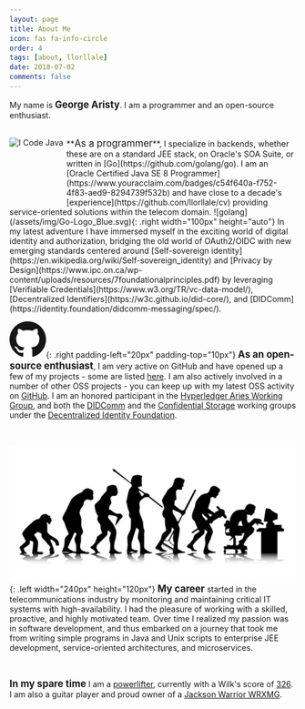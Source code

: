 ```yaml
---
layout: page
title: About Me
icon: fas fa-info-circle
order: 4
tags: [about, llorllale]
date: 2018-07-02
comments: false
---
```


My name is **<big>George Aristy</big>**. I am a programmer and an open-source enthusiast.

<br/>

<a href="https://www.oracle.com/java/">
  <img src="https://www.oracle.com/a/ocom/img/i-code-java-100x117-3854594.png" alt="I Code Java" border="0" width="100" height="117" align="left"/>
</a>
**<big>As a programmer</big>**, I specialize in backends, whether these are on a standard JEE stack, on Oracle's SOA Suite,
or written in [Go](https://github.com/golang/go). I am an
[Oracle Certified Java SE 8 Programmer](https://www.youracclaim.com/badges/c54f640a-f752-4f83-aed9-8294739f532b) and have
close to a decade's [experience](https://github.com/llorllale/cv) providing service-oriented solutions within the telecom domain.
![golang](/assets/img/Go-Logo_Blue.svg){: .right width="100px" height="auto"}
In my latest adventure I have immersed myself in the exciting world of digital identity and authorization, bridging the old
world of OAuth2/OIDC with new emerging standards centered around [Self-sovereign identity](https://en.wikipedia.org/wiki/Self-sovereign_identity)
and [Privacy by Design](https://www.ipc.on.ca/wp-content/uploads/resources/7foundationalprinciples.pdf) by leveraging
[Verifiable Credentials](https://www.w3.org/TR/vc-data-model/), [Decentralized Identifiers](https://w3c.github.io/did-core/),
and [DIDComm](https://identity.foundation/didcomm-messaging/spec/).


<br/>

![github](/assets/img/GitHub-Mark-64px.png){: .right padding-left="20px" padding-top="10px"}
**<big>As an open-source enthusiast</big>**, I am very active on GitHub and have opened up a few of my projects - some
are listed [here](/projects/). I am also actively involved in a number of other OSS projects - you can keep up with my
latest OSS activity on [GitHub](https://github.com/llorllale). I am an honored participant in the
[Hyperledger Aries Working Group](https://github.com/hyperledger/aries/blob/master/README.md), and both the
[DIDComm](https://github.com/decentralized-identity/didcomm/blob/main/README.md) and the
[Confidential Storage](https://github.com/decentralized-identity/confidential-storage/blob/master/README.md) working groups
under the [Decentralized Identity Foundation](https://identity.foundation/).

<br/>

![evolution](/assets/img/evolution.jpg){: .left width="240px" height="120px"}
**<big>My career</big>** started in the telecommunications industry by monitoring and maintaining critical IT systems
with high-availability. I had the pleasure of working with a skilled, proactive, and highly motivated team. Over time I
realized my passion was in software development, and thus embarked on a journey that took me from writing simple programs
in Java and Unix scripts to enterprise JEE development, service-oriented architectures, and microservices.

<br/>

**<big>In my spare time</big>** I am a [powerlifter](https://en.wikipedia.org/wiki/Powerlifting), currently with a Wilk's
score of [326](https://symmetricstrength.com/lifter/georgearisty). I am also a guitar player and proud owner of a
[Jackson Warrior WRXMG](https://www.jacksonguitars.com/gear/shape/warrior/x-series-warrior-wrxmg/2916500503).
